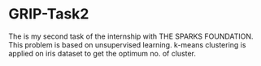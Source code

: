 # GRIP-Task2
The is my second task of the internship with THE SPARKS FOUNDATION.
This problem is based on unsupervised learning.
k-means clustering is applied on iris dataset to get the optimum no. of cluster.
